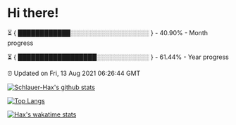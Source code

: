 # Hi there!

⏳ { ████████████░░░░░░░░░░░░░░░░░░ } - 40.90% - Month progress

⏳ { ██████████████████░░░░░░░░░░░░ } - 61.44% - Year progress

⏰ Updated on Fri, 13 Aug 2021 06:26:44 GMT


[![Schlauer-Hax's github stats](https://github-readme-stats.vercel.app/api?username=Schlauer-Hax&show_icons=true&theme=dark&count_private=true)](https://github.com/Schlauer-Hax)


[![Top Langs](https://github-readme-stats.vercel.app/api/top-langs/?username=Schlauer-Hax&layout=compact&theme=dark)](https://github.com/Schlauer-Hax?tab=repositories)


[![Hax's wakatime stats](https://github-readme-stats.vercel.app/api/wakatime?username=Hax&theme=dark)](https://wakatime.com/@Hax)

